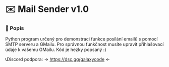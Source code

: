 # ✉️ Mail Sender v1.0

### 📄 Popis

Python program určený pro demonstraci funkce posílání emailů s pomocí SMTP serveru a GMailu.
Pro správnou funkčnost musíte upravit přihlašovací údaje k vašemu GMailu. Kód je hezky popsaný :)

📞Discord podpora: -> https://dsc.gg/galaxycode <-
